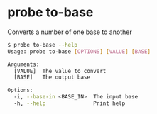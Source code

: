 # probe to-base

Converts a number of one base to another

```bash
$ probe to-base --help
Usage: probe to-base [OPTIONS] [VALUE] [BASE]

Arguments:
  [VALUE]  The value to convert
  [BASE]   The output base

Options:
  -i, --base-in <BASE_IN>  The input base
  -h, --help               Print help
```